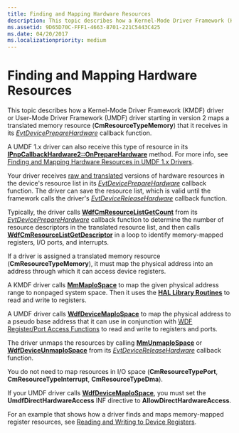 ```yaml
---
title: Finding and Mapping Hardware Resources
description: This topic describes how a Kernel-Mode Driver Framework (KMDF) driver or User-Mode Driver Framework (UMDF) driver starting in version 2 maps a translated memory resource (CmResourceTypeMemory) that it receives in its EvtDevicePrepareHardware callback function.
ms.assetid: 9D65D70C-FFF1-4663-8701-221C5443C425
ms.date: 04/20/2017
ms.localizationpriority: medium
---
```


# Finding and Mapping Hardware Resources


This topic describes how a Kernel-Mode Driver Framework (KMDF) driver or User-Mode Driver Framework (UMDF) driver starting in version 2 maps a translated memory resource (**CmResourceTypeMemory**) that it receives in its [*EvtDevicePrepareHardware*](https://msdn.microsoft.com/library/windows/hardware/ff540880) callback function.

A UMDF 1.x driver can also receive this type of resource in its [**IPnpCallbackHardware2::OnPrepareHardware**](https://msdn.microsoft.com/library/windows/hardware/hh439734) method. For more info, see [Finding and Mapping Hardware Resources in UMDF 1.x Drivers](finding-and-mapping-hardware-resources-in-umdf-1-x-drivers.md).

Your driver receives [raw and translated](raw-and-translated-resources.md) versions of hardware resources in the device's resource list in its [*EvtDevicePrepareHardware*](https://msdn.microsoft.com/library/windows/hardware/ff540880) callback function. The driver can save the resource list, which is valid until the framework calls the driver's [*EvtDeviceReleaseHardware*](https://msdn.microsoft.com/library/windows/hardware/ff540890) callback function.

Typically, the driver calls [**WdfCmResourceListGetCount**](https://msdn.microsoft.com/library/windows/hardware/ff545687) from its [*EvtDevicePrepareHardware*](https://msdn.microsoft.com/library/windows/hardware/ff540880) callback function to determine the number of resource descriptors in the translated resource list, and then calls [**WdfCmResourceListGetDescriptor**](https://msdn.microsoft.com/library/windows/hardware/ff545688) in a loop to identify memory-mapped registers, I/O ports, and interrupts.

If a driver is assigned a translated memory resource (**CmResourceTypeMemory**), it must map the physical address into an address through which it can access device registers.

A KMDF driver calls [**MmMapIoSpace**](https://msdn.microsoft.com/library/windows/hardware/ff554618) to map the given physical address range to nonpaged system space. Then it uses the [**HAL Library Routines**](https://msdn.microsoft.com/library/windows/hardware/ff546644) to read and write to registers.

A UMDF driver calls [**WdfDeviceMapIoSpace**](https://msdn.microsoft.com/library/windows/hardware/dn265605) to map the physical address to a pseudo base address that it can use in conjunction with [WDF Register/Port Access Functions](https://msdn.microsoft.com/library/windows/hardware/dn265662) to read and write to registers and ports.

The driver unmaps the resources by calling [**MmUnmapIoSpace**](https://msdn.microsoft.com/library/windows/hardware/ff556387) or [**WdfDeviceUnmapIoSpace**](https://msdn.microsoft.com/library/windows/hardware/dn265610) from its [*EvtDeviceReleaseHardware*](https://msdn.microsoft.com/library/windows/hardware/ff540890) callback function.

You do not need to map resources in I/O space (**CmResourceTypePort**, **CmResourceTypeInterrupt**, **CmResourceTypeDma**).

If your UMDF driver calls [**WdfDeviceMapIoSpace**](https://msdn.microsoft.com/library/windows/hardware/dn265605), you must set the **UmdfDirectHardwareAccess** INF directive to **AllowDirectHardwareAccess**.

For an example that shows how a driver finds and maps memory-mapped register resources, see [Reading and Writing to Device Registers](reading-and-writing-to-device-registers.md).

 

 





